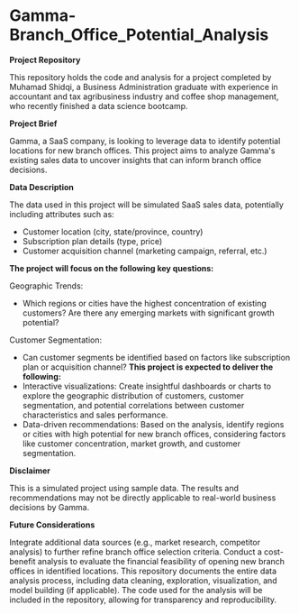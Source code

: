 # Gamma-Branch_Office_Potential_Analysis

**Project Repository**

This repository holds the code and analysis for a project completed by Muhamad Shidqi, a Business Administration graduate with experience in accountant and tax agribusiness industry and coffee shop management, who recently finished a data science bootcamp.

**Project Brief**

Gamma, a SaaS company, is looking to leverage data to identify potential locations for new branch offices. This project aims to analyze Gamma's existing sales data to uncover insights that can inform branch office decisions.

**Data Description**

The data used in this project will be simulated SaaS sales data, potentially including attributes such as:
* Customer location (city, state/province, country)
* Subscription plan details (type, price)
* Customer acquisition channel (marketing campaign, referral, etc.)

**The project will focus on the following key questions:**

Geographic Trends:
* Which regions or cities have the highest concentration of existing customers?
Are there any emerging markets with significant growth potential?

Customer Segmentation:
* Can customer segments be identified based on factors like subscription plan or acquisition channel?
**This project is expected to deliver the following:**
* Interactive visualizations: Create insightful dashboards or charts to explore the geographic distribution of customers, customer segmentation, and potential correlations between customer characteristics and sales performance.
* Data-driven recommendations: Based on the analysis, identify regions or cities with high potential for new branch offices, considering factors like customer concentration, market growth, and customer segmentation.

**Disclaimer**

This is a simulated project using sample data. The results and recommendations may not be directly applicable to real-world business decisions by Gamma.

**Future Considerations**

Integrate additional data sources (e.g., market research, competitor analysis) to further refine branch office selection criteria.
Conduct a cost-benefit analysis to evaluate the financial feasibility of opening new branch offices in identified locations.
This repository documents the entire data analysis process, including data cleaning, exploration, visualization, and model building (if applicable). The code used for the analysis will be included in the repository, allowing for transparency and reproducibility.
